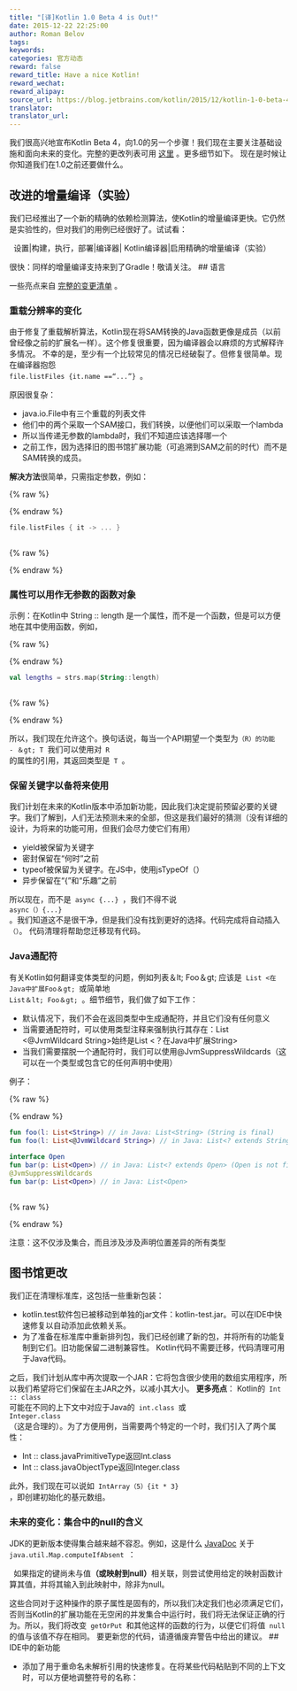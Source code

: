 ```yaml
---
title: "[译]Kotlin 1.0 Beta 4 is Out!"
date: 2015-12-22 22:25:00
author: Roman Belov
tags:
keywords:
categories: 官方动态
reward: false
reward_title: Have a nice Kotlin!
reward_wechat:
reward_alipay:
source_url: https://blog.jetbrains.com/kotlin/2015/12/kotlin-1-0-beta-4-is-out/
translator:
translator_url:
---
```


我们很高兴地宣布Kotlin Beta 4，向1.0的另一个步骤！我们现在主要关注基础设施和面向未​​来的变化。完整的更改列表可用 [这里](https://github.com/JetBrains/kotlin/releases/tag/build-1.0.0-beta-4583) 。更多细节如下。
现在是时候让你知道我们在1.0之前还要做什么。<span id =“more-3328”> </span>
## 改进的增量编译（实验）

我们已经推出了一个新的精确的依赖检测算法，使Kotlin的增量编译更快。它仍然是实验性的，但对我们的用例已经很好了。试试看：
<p>

  设置|构建，执行，部署|编译器| Kotlin编译器|启用精确的增量编译（实验）

</p>
很快：同样的增量编译支持来到了Gradle！敬请关注。
## 语言

一些亮点来自 [完整的变更清单](https://github.com/JetBrains/kotlin/releases/tag/build-1.0.0-beta-4583) 。
### 重载分辨率的变化

由于修复了重载解析算法，Kotlin现在将SAM转换的Java函数更像是成员（以前曾经像之前的扩展名一样）。这个修复很重要，因为编译器会以麻烦的方式解释许多情况。
不幸的是，至少有一个比较常见的情况已经破裂了。但修复很简单。现在编译器抱怨<code> file.listFiles {it.name ==“...”} </code>。<br/>

原因很复杂：

* java.io.File中有三个重载的列表文件
* 他们中的两个采取一个SAM接口，我们转换，以便他们可以采取一个lambda
* 所以当传递无参数的lambda时，我们不知道应该选择哪一个
* 之前工作，因为选择旧的图书馆扩展功能（可追溯到SAM之前的时代）而不是SAM转换的成员。

<strong>解决方法</strong>很简单，只需指定参数，例如：

{% raw %}
<p></p>
{% endraw %}

```kotlin
file.listFiles { it -> ... }
 
```

{% raw %}
<p></p>
{% endraw %}

### 属性可以用作无参数的函数对象

示例：在Kotlin中<String> String :: length </code>是一个属性，而不是一个函数，但是可以方便地在其中使用函数，例如，

{% raw %}
<p></p>
{% endraw %}

```kotlin
val lengths = strs.map(String::length)
 
```

{% raw %}
<p></p>
{% endraw %}

所以，我们现在允许这个。换句话说，每当一个API期望一个类型为<code>（R）的功能 - ＆gt; T </code>我们可以使用对<code> R </code>的属性的引用，其返回类型是<code> T </code>。
### 保留关键字以备将来使用

我们计划在未来的Kotlin版本中添加新功能，因此我们决定提前预留必要的关键字。我们了解到，人们无法预测未来的全部，但这是我们最好的猜测（没有详细的设计，为将来的功能可用，但我们会尽力使它们有用）

* yield被保留为关键字
* 密封保留在“何时”之前
* typeof被保留为关键字。在JS中，使用jsTypeOf（）
* 异步保留在“{”和“乐趣”之前

所以现在，而不是<code> async {...} </code>，我们不得不说<code> async（）{...} </code>。我们知道这不是很干净，但是我们没有找到更好的选择。代码完成将自动插入<code>（）</code>。
代码清理</em>将帮助您迁移现有代码。
### Java通配符

有关Kotlin如何翻译变体类型的问题，例如列表＆lt; Foo＆gt; </code>应该是<code> List <在Java中扩展Foo＆gt; </code>或简单地<code> List＆lt; Foo＆gt; </code>。细节细节，我们做了如下工作：

* 默认情况下，我们不会在返回类型中生成通配符，并且它们没有任何意义
* 当需要通配符时，可以使用类型注释来强制执行其存在：List <@JvmWildcard String>始终是List <？在Java中扩展String>
* 当我们需要摆脱一个通配符时，我们可以使用@JvmSuppressWildcards（这可以在一个类型或包含它的任何声明中使用）

例子：

{% raw %}
<p></p>
{% endraw %}

```kotlin
fun foo(l: List<String>) // in Java: List<String> (String is final)
fun foo(l: List<@JvmWildcard String>) // in Java: List<? extends String>
 
interface Open
fun bar(p: List<Open>) // in Java: List<? extends Open> (Open is not final)
@JvmSuppressWildcards
fun bar(p: List<Open>) // in Java: List<Open>
 
```

{% raw %}
<p></p>
{% endraw %}

注意：这不仅涉及集合，而且涉及涉及声明位置差异的所有类型
## 图书馆更改

我们正在清理标准库，这包括一些重新包装：

* kotlin.test软件包已被移动到单独的jar文件：kotlin-test.jar。可以在IDE中快速修复以自动添加此依赖关系。
* 为了准备在标准库中重新排列包，我们已经创建了新的包，并将所有的功能复制到它们。旧功能保留二进制兼容性。 Kotlin代码不需要迁移，代码清理可用于Java代码。

之后，我们计划从库中再次提取一个JAR：它将包含很少使用的数组实用程序，所以我们希望将它们保留在主JAR之外，以减小其大小。
<strong>更多亮点</strong>：
Kotlin的<code> Int :: class </code>可能在不同的上下文中对应于Java的<code> int.class </code>或<code> Integer.class </code>（这是合理的）。为了方便用例，当需要两个特定的一个时，我们引入了两个属性：

* Int :: class.javaPrimitiveType返回Int.class
* Int :: class.javaObjectType返回Integer.class

此外，我们现在可以说如<code> IntArray（5）{it * 3} </code>，即创建初始化的基元数组。
### 未来的变化：集合中的null的含义

JDK的更新版本使得集合越来越不容忍。例如，这是什么 [JavaDoc](https://docs.oracle.com/javase/8/docs/api/java/util/Map.html#computeIfAbsent-K-java.util.function.Function-) 关于<code> java.util.Map.computeIfAbsent </code>：
<p>

  如果指定的键尚未与值<strong>（或映射到null）</strong>相关联，则尝试使用给定的映射函数计算其值，并将其输入到此映射中，除非为null。

</p>
这些合同对于这种操作的原子属性是固有的，所以我们决定我们也必须满足它们，否则当Kotlin的扩展功能在无空闲的并发集合中运行时，我们将无法保证正确的行为。所以，我们将改变<code> getOrPut </code>和其他这样的函数的行为，以便它们将值<code> null </code>的值与该值不存在相同。
要更新您的代码，请遵循废弃警告中给出的建议。
## IDE中的新功能


* 添加了用于重命名未解析引用的快速修复。在将某些代码粘贴到不同的上下文时，可以方便地调整符号的名称：

